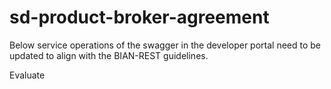 # sd-product-broker-agreement

Below service operations of the swagger in the developer portal need to be updated to align with the BIAN-REST guidelines.

Evaluate